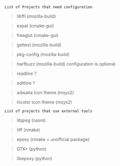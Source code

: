 ```
List of Projects that need configuration
```

>libffi (mozilla-build)

>expat (cmake-gui)

>freeglut (cmake-gui)

>gettext (mozilla-build)

>pkg-config (mozilla-build)

>harfbuzz (mozilla-build) configuration is optional

>readline ?

>editline ?

>adwaita icon theme (msys2)

>hicolor icon theme (msys2)

```
List of projects that use external tools
```
>libjpeg (nasm)

>tiff (nmake)

>epoxy (nmake + unofficial package)

>GTK+ (python)

>libepoxy (python)